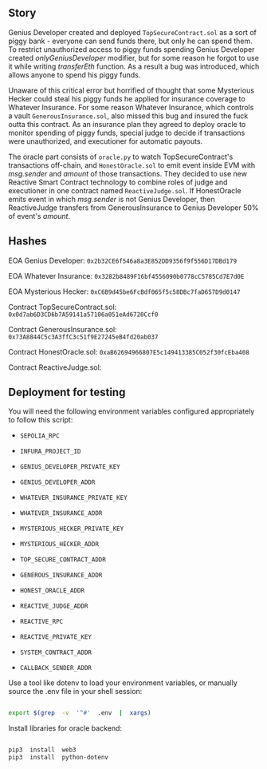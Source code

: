 ## Story

  

Genius Developer created and deployed `TopSecureContract.sol` as a sort of piggy bank - everyone can send funds there, but only he can spend them. To restrict unauthorized access to piggy funds spending Genius Developer created *onlyGeniusDeveloper* modifier, but for some reason he forgot to use it while writing *transferEth* function. As a result a bug was introduced, which allows anyone to spend his piggy funds.

  

Unaware of this critical error but horrified of thought that some Mysterious Hecker could steal his piggy funds he applied for insurance coverage to Whatever Insurance. For some reason Whatever Insurance, which controls a vault `GenerousInsurance.sol`, also missed this bug and insured the fuck outta this contract. As an insurance plan they agreed to deploy oracle to monitor spending of piggy funds, special judge to decide if transactions were unauthorized, and executioner for automatic payouts.

  

The oracle part consists of `oracle.py` to watch TopSecureContract's transactions off-chain, and `HonestOracle.sol` to emit event inside EVM with *msg.sender* and *amount* of those transactions. They decided to use new Reactive Smart Contract technology to combine roles of judge and executioner in one contract named `ReactiveJudge.sol`. If HonestOracle emits event in which *msg.sender* is not Genius Developer, then ReactiveJudge transfers from GenerousInsurance to Genius Developer 50% of event's *amount*.

  

## Hashes

  

EOA Genius Developer: `0x2b32CE6f546a8a3E852DD9356f9f556D17DBd179`

EOA Whatever Insurance: `0x3282b8489F16bf4556090b0778cC5785Cd7E7d0E`

EOA Mysterious Hecker: `0xC6B9d45be6FcBdf065f5c58DBc7faD657D9d0147`

  

Contract TopSecureContract.sol: `0x0d7ab6D3CD6b7A59141a57106a051eAd6720Ccf0`

Contract GenerousInsurance.sol: `0x73A8844C5c3A3ffC3c51f9E27245eB4fd20ab037`

Contract HonestOracle.sol: `0xaB62694966807E5c149413385C052f30fcEba408`

Contract ReactiveJudge.sol:

  

## Deployment for testing

  

You will need the following environment variables configured appropriately to follow this script:

  

*  `SEPOLIA_RPC`

*  `INFURA_PROJECT_ID`

*  `GENIUS_DEVELOPER_PRIVATE_KEY`

*  `GENIUS_DEVELOPER_ADDR`

*  `WHATEVER_INSURANCE_PRIVATE_KEY`

*  `WHATEVER_INSURANCE_ADDR`

*  `MYSTERIOUS_HECKER_PRIVATE_KEY`

*  `MYSTERIOUS_HECKER_ADDR`

*  `TOP_SECURE_CONTRACT_ADDR`

*  `GENEROUS_INSURANCE_ADDR`

*  `HONEST_ORACLE_ADDR`

*  `REACTIVE_JUDGE_ADDR`

*  `REACTIVE_RPC`

*  `REACTIVE_PRIVATE_KEY`

*  `SYSTEM_CONTRACT_ADDR`

*  `CALLBACK_SENDER_ADDR`

  

Use a tool like dotenv to load your environment variables, or manually source the .env file in your shell session:

  

```sh

export $(grep  -v  '^#'  .env  |  xargs)

```

  

Install libraries for oracle backend:

```sh

pip3  install  web3
pip3  install  python-dotenv

```